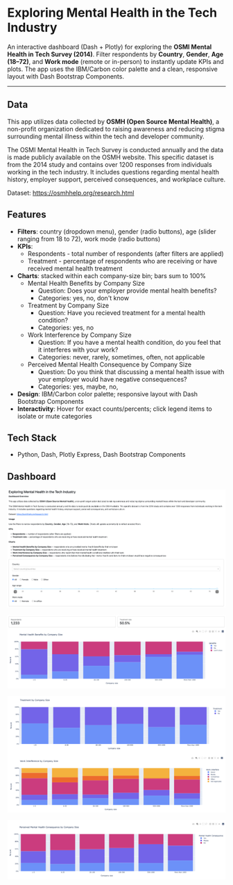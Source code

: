 # Exploring Mental Health in the Tech Industry 

An interactive dashboard (Dash + Plotly) for exploring the **OSMI Mental Health in Tech Survey (2014)**. Filter respondents by **Country**, **Gender**, **Age (18–72)**, and **Work mode** (remote or in-person) to instantly update KPIs and plots. The app uses the IBM/Carbon color palette and a clean, responsive layout with Dash Bootstrap Components.

---

## Data

This app utilizes data collected by **OSMH (Open Source Mental Health)**, a non-profit organization dedicated 
to raising awareness and reducing stigma surrounding mental illness within the tech and developer community.

The OSMI Mental Health in Tech Survey is conducted annually and the data is made publicly available on the 
OSMH website. This specific dataset is from the 2014 study and contains over 1200 responses from individuals 
working in the tech industry. It includes questions regarding mental health history, employer support, perceived 
consequences, and workplace culture.

Dataset: https://osmhhelp.org/research.html

## Features

- **Filters**: country (dropdown menu), gender (radio buttons), age (slider ranging from 18 to 72), work mode (radio buttons)
- **KPIs**:  
  - Respondents - total number of respondents (after filters are applied)
  - Treatment - percentage of respondents who are receiving or have received mental health treatment
- **Charts**: stacked within each company-size bin; bars sum to 100%
  - Mental Health Benefits by Company Size
    - Question: Does your employer provide mental health benefits?
    - Categories: yes, no, don't know
  - Treatment by Company Size
    - Question: Have you recieved treatment for a mental health condition?
    - Categories: yes, no
  - Work Interference by Company Size
    - Question: If you have a mental health condition, do you feel that it interferes with your work?
    - Categories: never, rarely, sometimes, often, not applicable 
  - Perceived Mental Health Consequence by Company Size
    - Question: Do you think that discussing a mental health issue with your employer would have negative consequences?
    - Categories: yes, maybe, no, 
- **Design**: IBM/Carbon color palette; responsive layout with Dash Bootstrap Components  
- **Interactivity**: Hover for exact counts/percents; click legend items to isolate or mute categories

## Tech Stack

- Python, Dash, Plotly Express, Dash Bootstrap Components  

## Dashboard

![1. Dashboard Overview](pic_01.png)


![2. KPIs & Benefits by Company Size](pic_02.png)


![3. Treatment & Work Interference](pic_03.png)


![4. Perceived Consequence](pic_04.png)


